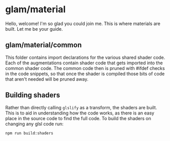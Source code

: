 # glam/material

Hello, welcome! I'm so glad you could join me. This is where materials are built. Let me be your guide.

## glam/material/common

This folder contains import declarations for the various shared shader code. Each of the augmentations contain shader code that gets imported into the common shader code. The common code then is pruned with #ifdef checks in the code snippets, so that once the shader is compiled those bits of code that aren't needed will be pruned away.

## Building shaders

Rather than directly calling `glslify` as a transform, the shaders are built. This is to aid in understanding how the code works, as there is an easy place in the source code to find the full code. To build the shaders on changing any glsl code run:

	npm run build:shaders